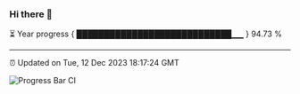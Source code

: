 ### Hi there 👋

⏳ Year progress { ████████████████████████████▁▁ } 94.73 %

---

⏰ Updated on Tue, 12 Dec 2023 18:17:24 GMT

![Progress Bar CI](https://github.com/liununu/liununu/workflows/Progress%20Bar%20CI/badge.svg)

